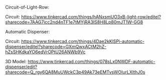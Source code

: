 Circuit-of-Light-Row:

  Circuit: 
  https://www.tinkercad.com/things/hANxsmUO3xB-light-row/editel?sharecode=7AAG7icc2nd4nTF1e7tMYjRA3IS8H8Lp80mJT1W-GG8
    

Automatic Dispenser:
  
  Circuit: 
  https://www.tinkercad.com/things/4Dae2kKlSPi-automatic-dispenser/editel?sharecode=GXmQwxACtM2hZ-hZsSHKdkaYO6edVrOPtU26ANWb9Vc
  
  3D Model:
  https://www.tinkercad.com/things/078sLx0NWDF-automatic-dispenser/edit?sharecode=Q_rgy6QA8MuUWckC3p49Ak73eEMTvsWOIurLXlthJ0s
